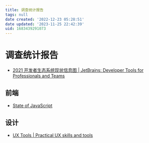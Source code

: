 ```yaml
---
title: 调查统计报告
tags: null
date created: '2022-12-23 05:28:51'
date updated: '2023-11-25 22:42:39'
uid: 1683439291073
---
```


# 调查统计报告

- [2021 开发者生态系统现状信息图 | JetBrains: Developer Tools for Professionals and Teams](https://www.jetbrains.com/zh-cn/lp/devecosystem-2021/)

## 前端

- [State of JavaScript](https://stateofjs.com/zh-hans//)

## 设计

- [UX Tools | Practical UX skills and tools](https://uxtools.co/)
